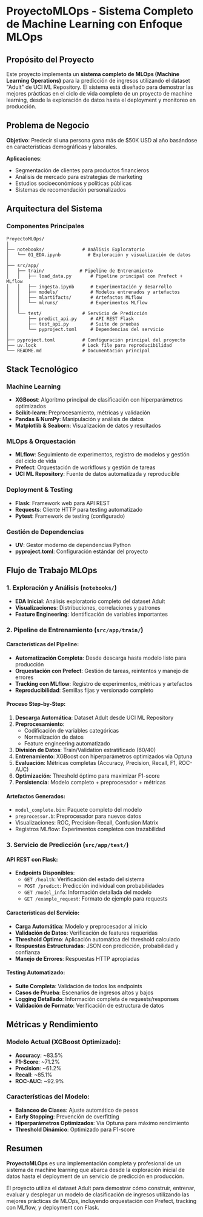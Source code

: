 # ProyectoMLOps - Sistema Completo de Machine Learning con Enfoque MLOps

## Propósito del Proyecto

Este proyecto implementa un **sistema completo de MLOps (Machine Learning Operations)** para la predicción de ingresos utilizando el dataset "Adult" de UCI ML Repository. El sistema está diseñado para demostrar las mejores prácticas en el ciclo de vida completo de un proyecto de machine learning, desde la exploración de datos hasta el deployment y monitoreo en producción.

## Problema de Negocio

**Objetivo**: Predecir si una persona gana más de $50K USD al año basándose en características demográficas y laborales.

**Aplicaciones**:

- Segmentación de clientes para productos financieros
- Análisis de mercado para estrategias de marketing
- Estudios socioeconómicos y políticas públicas
- Sistemas de recomendación personalizados

## Arquitectura del Sistema

### **Componentes Principales**

```
ProyectoMLOps/
│
├── notebooks/              # Análisis Exploratorio
│   └── 01_EDA.ipynb          # Exploración y visualización de datos
│
├── src/app/
│   ├── train/             # Pipeline de Entrenamiento
│   │   ├── load_data.py       # Pipeline principal con Prefect + MLflow
│   │   ├── ingesta.ipynb      # Experimentación y desarrollo
│   │   ├── models/            # Modelos entrenados y artefactos
│   │   ├── mlartifacts/       # Artefactos MLflow
│   │   └── mlruns/            # Experimentos MLflow
│   │
│   └── test/               # Servicio de Predicción
│       ├── predict_api.py     # API REST Flask
│       ├── test_api.py        # Suite de pruebas
│       └── pyproject.toml     # Dependencias del servicio
│
├── pyproject.toml          # Configuración principal del proyecto
├── uv.lock                 # Lock file para reproducibilidad
└── README.md               # Documentación principal
```

## Stack Tecnológico

### **Machine Learning**

- **XGBoost**: Algoritmo principal de clasificación con hiperparámetros optimizados
- **Scikit-learn**: Preprocesamiento, métricas y validación
- **Pandas & NumPy**: Manipulación y análisis de datos
- **Matplotlib & Seaborn**: Visualización de datos y resultados

### **MLOps & Orquestación**

- **MLflow**: Seguimiento de experimentos, registro de modelos y gestión del ciclo de vida
- **Prefect**: Orquestación de workflows y gestión de tareas
- **UCI ML Repository**: Fuente de datos automatizada y reproducible

### **Deployment & Testing**

- **Flask**: Framework web para API REST
- **Requests**: Cliente HTTP para testing automatizado
- **Pytest**: Framework de testing (configurado)

### **Gestión de Dependencias**

- **UV**: Gestor moderno de dependencias Python
- **pyproject.toml**: Configuración estándar del proyecto

## Flujo de Trabajo MLOps

### **1. Exploración y Análisis (`notebooks/`)**

- **EDA Inicial**: Análisis exploratorio completo del dataset Adult
- **Visualizaciones**: Distribuciones, correlaciones y patrones
- **Feature Engineering**: Identificación de variables importantes

### **2. Pipeline de Entrenamiento (`src/app/train/`)**

#### **Características del Pipeline**:

- **Automatización Completa**: Desde descarga hasta modelo listo para producción
- **Orquestación con Prefect**: Gestión de tareas, reintentos y manejo de errores
- **Tracking con MLflow**: Registro de experimentos, métricas y artefactos
- **Reproducibilidad**: Semillas fijas y versionado completo

#### **Proceso Step-by-Step**:

1. **Descarga Automática**: Dataset Adult desde UCI ML Repository
2. **Preprocesamiento**:
   - Codificación de variables categóricas
   - Normalización de datos
   - Feature engineering automatizado
3. **División de Datos**: Train/Validation estratificado (60/40)
4. **Entrenamiento**: XGBoost con hiperparámetros optimizados via Optuna
5. **Evaluación**: Métricas completas (Accuracy, Precision, Recall, F1, ROC-AUC)
6. **Optimización**: Threshold óptimo para maximizar F1-score
7. **Persistencia**: Modelo completo + preprocesador + métricas

#### **Artefactos Generados**:

- `model_complete.bin`: Paquete completo del modelo
- `preprocessor.b`: Preprocesador para nuevos datos
- Visualizaciones: ROC, Precision-Recall, Confusion Matrix
- Registros MLflow: Experimentos completos con trazabilidad

### **3. Servicio de Predicción (`src/app/test/`)**

#### **API REST con Flask**:

- **Endpoints Disponibles**:
  - `GET /health`: Verificación del estado del sistema
  - `POST /predict`: Predicción individual con probabilidades
  - `GET /model_info`: Información detallada del modelo
  - `GET /example_request`: Formato de ejemplo para requests

#### **Características del Servicio**:

- **Carga Automática**: Modelo y preprocesador al inicio
- **Validación de Datos**: Verificación de features requeridas
- **Threshold Óptimo**: Aplicación automática del threshold calculado
- **Respuestas Estructuradas**: JSON con predicción, probabilidad y confianza
- **Manejo de Errores**: Respuestas HTTP apropiadas

#### **Testing Automatizado**:

- **Suite Completa**: Validación de todos los endpoints
- **Casos de Prueba**: Escenarios de ingresos altos y bajos
- **Logging Detallado**: Información completa de requests/responses
- **Validación de Formato**: Verificación de estructura de datos

## Métricas y Rendimiento

### **Modelo Actual (XGBoost Optimizado)**:

- **Accuracy**: ~83.5%
- **F1-Score**: ~71.2%
- **Precision**: ~61.2%
- **Recall**: ~85.1%
- **ROC-AUC**: ~92.9%

### **Características del Modelo**:

- **Balanceo de Clases**: Ajuste automático de pesos
- **Early Stopping**: Prevención de overfitting
- **Hiperparámetros Optimizados**: Via Optuna para máximo rendimiento
- **Threshold Dinámico**: Optimizado para F1-score

## Resumen

**ProyectoMLOps** es una implementación completa y profesional de un sistema de machine learning que abarca desde la exploración inicial de datos hasta el deployment de un servicio de predicción en producción.

El proyecto utiliza el dataset Adult para demostrar cómo construir, entrenar, evaluar y desplegar un modelo de clasificación de ingresos utilizando las mejores prácticas de MLOps, incluyendo orquestación con Prefect, tracking con MLflow, y deployment con Flask.
